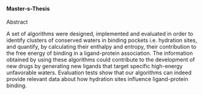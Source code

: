 #### Master-s-Thesis

Abstract

A set of algorithms were designed, implemented and evaluated in order to identify clusters of conserved waters
in binding pockets i.e. hydration sites, and quantify, by calculating their enthalpy and entropy, their contribution 
to the free energy of binding in a ligand-protein association. The information obtained by using these algorithms could 
contribute to the development of new drugs by generating new ligands that target specific high-energy unfavorable waters.
Evaluation tests show that our algorithms can indeed provide relevant data about how hydration sites influence ligand-protein
binding.
